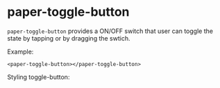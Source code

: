 paper-toggle-button
===================

`paper-toggle-button` provides a ON/OFF switch that user can toggle the state
by tapping or by dragging the swtich.

Example:

    <paper-toggle-button></paper-toggle-button>

Styling toggle-button:
  <style is="custom-style">
    * {
      --paper-toggle-button-unchecked-bar-color: #FF4081;
      --paper-toggle-button-unchecked-button-color: #9c27b0;
      --paper-toggle-button-unchecked-ink-color: #009688;
      --paper-toggle-button-checked-bar-color: #5677fc;
      --paper-toggle-button-checked-button-color: #ff4081;
      --paper-toggle-button-checked-ink-color: #ff4081;
    }
  </style>
